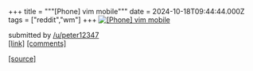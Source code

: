 +++
title = """[Phone] vim mobile"""
date = 2024-10-18T09:44:44.000Z
tags = ["reddit","wm"]
+++
[![[Phone] vim mobile](https://external-preview.redd.it/bTcxNGpkZzhraHZkMWL-9Ur_RGZPYPkFKinUg-evvKOWGXzm5ZBako2tYkS3.png?width=320&crop=smart&auto=webp&s=f1aed6606a08c3f1c90a5af95ead4ebfb692c5ba "[Phone] vim mobile")](https://www.reddit.com/r/unixporn/comments/1g6e88z/phone_vim_mobile/)

submitted by [/u/peter12347](https://www.reddit.com/user/peter12347)  
[\[link\]](https://v.redd.it/xmmen7l8khvd1) [\[comments\]](https://www.reddit.com/r/unixporn/comments/1g6e88z/phone_vim_mobile/)

[[source]](https://www.reddit.com/r/unixporn/comments/1g6e88z/phone_vim_mobile/)
